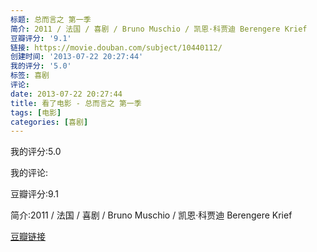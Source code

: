 ```yaml
---
标题: 总而言之 第一季
简介: 2011 / 法国 / 喜剧 / Bruno Muschio / 凯恩·科贾迪 Berengere Krief
豆瓣评分: '9.1'
链接: https://movie.douban.com/subject/10440112/
创建时间: '2013-07-22 20:27:44'
我的评分: '5.0'
标签: 喜剧
评论:
date: 2013-07-22 20:27:44
title: 看了电影 - 总而言之 第一季
tags: [电影]
categories: [喜剧]
---
```


我的评分:5.0

我的评论:

豆瓣评分:9.1

简介:2011 / 法国 / 喜剧 / Bruno Muschio / 凯恩·科贾迪 Berengere Krief

[豆瓣链接](https://movie.douban.com/subject/10440112/)

